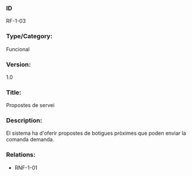 ### ID
RF-1-03
### Type/Category:
Funcional
### Version:
1.0
### Title:
Propostes de servei
### Description:
El sistema ha d'oferir propostes de botigues pròximes que poden enviar la comanda demanda.
### Relations:
* RNF-1-01

